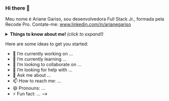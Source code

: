 ### Hi there 👋

Meu nome é Ariane Gariso, sou desenvolvedora Full Stack Jr., formada pela Recode Pro. 
Contate-me: www.linkedin.com/in/arianegariso

<details>
  <summary> <b> Things to know about me! </b> <i>(click to expand!)</i> </summary>
</details>

Here are some ideas to get you started:

- 🔭 I’m currently working on ...
- 🌱 I’m currently learning ...
- 👯 I’m looking to collaborate on ...
- 🤔 I’m looking for help with ...
- 💬 Ask me about ...
- 📫 How to reach me: ...
- 😄 Pronouns: ...
- ⚡ Fun fact: ...
-->
